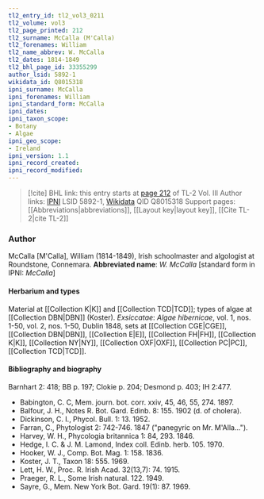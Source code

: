 ```yaml
---
tl2_entry_id: tl2_vol3_0211
tl2_volume: vol3
tl2_page_printed: 212
tl2_surname: McCalla (M'Calla)
tl2_forenames: William
tl2_name_abbrev: W. McCalla
tl2_dates: 1814-1849
tl2_bhl_page_id: 33355299
author_lsid: 5892-1
wikidata_id: Q8015318
ipni_surname: McCalla
ipni_forenames: William
ipni_standard_form: McCalla
ipni_dates: 
ipni_taxon_scope: 
- Botany
- Algae
ipni_geo_scope: 
- Ireland
ipni_version: 1.1
ipni_record_created: 
ipni_record_modified:
---
```


> [!cite] BHL link: this entry starts at [page 212](https://www.biodiversitylibrary.org/page/33355299) of TL-2 Vol. III
> Author links: [IPNI](https://www.ipni.org/a/5892-1) LSID 5892-1, [Wikidata](https://www.wikidata.org/wiki/Q8015318) QID Q8015318
> Support pages: [[Abbreviations|abbreviations]], [[Layout key|layout key]], [[Cite TL-2|cite TL-2]]

### Author

McCalla \[M'Calla\], William (1814-1849), Irish schoolmaster and algologist at Roundstone, Connemara. 
**Abbreviated name**: *W. McCalla* \[standard form in IPNI: *McCalla*\]

#### Herbarium and types

Material at [[Collection K|K]] and [[Collection TCD|TCD]]; types of algae at [[Collection DBN|DBN]] (Koster).
*Exsiccatae*: *Algae hibernicae*, vol. 1, nos. 1-50, vol. 2, nos. 1-50, Dublin 1848, sets at [[Collection CGE|CGE]], [[Collection DBN|DBN]], [[Collection E|E]], [[Collection FH|FH]], [[Collection K|K]], [[Collection NY|NY]], [[Collection OXF|OXF]], [[Collection PC|PC]], [[Collection TCD|TCD]].

#### Bibliography and biography

Barnhart 2: 418; BB p. 197; Clokie p. 204; Desmond p. 403; IH 2:477.
- Babington, C. C, Mem. journ. bot. corr. xxiv, 45, 46, 55, 274. 1897.
- Balfour, J. H., Notes R. Bot. Gard. Edinb. 8: 155. 1902 (d. of cholera).
- Dickinson, C. I., Phycol. Bull. 1: 13. 1952.
- Farran, C., Phytologist 2: 742-746. 1847 ("panegyric on Mr. M'Alla...").
- Harvey, W. H., Phycologia britannica 1: 84, 293. 1846.
- Hedge, I. C. & J. M. Lamond, Index coll. Edinb. herb. 105. 1970.
- Hooker, W. J., Comp. Bot. Mag. 1: 158. 1836.
- Koster, J. T., Taxon 18: 555. 1969.
- Lett, H. W., Proc. R. Irish Acad. 32(13,7): 74. 1915.
- Praeger, R. L., Some Irish natural. 122. 1949.
- Sayre, G., Mem. New York Bot. Gard. 19(1): 87. 1969.

